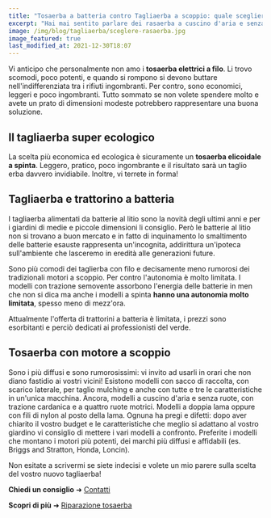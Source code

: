```yaml
---
title: "Tosaerba a batteria contro Tagliaerba a scoppio: quale scegliere"
excerpt: "Hai mai sentito parlare dei rasaerba a cuscino d'aria e senza ruote? Conosci i tosaerba elicoidali e la differenza tra una batteria da 18v e 50v?"
image: /img/blog/tagliaerba/sceglere-rasaerba.jpg
image_featured: true
last_modified_at: 2021-12-30T18:07
---
```

Vi anticipo che personalmente non amo i **tosaerba elettrici a filo**. Li trovo scomodi, poco potenti, e quando si rompono si devono buttare nell'indifferenziata tra i rifiuti ingombranti. Per contro, sono economici, leggeri e poco ingombranti. Tutto sommato se non volete spendere molto e avete un prato di dimensioni modeste potrebbero rappresentare una buona soluzione.

## Il tagliaerba super ecologico
La scelta più economica ed ecologica è sicuramente un **tosaerba elicoidale a spinta**. Leggero, pratico, poco ingombrante e il risultato sarà un taglio erba davvero invidiabile. Inoltre, vi terrete in forma!

## Tagliaerba e trattorino a batteria
I tagliaerba alimentati da batterie al litio sono la novità degli ultimi anni e per i giardini di medie e piccole dimensioni li consiglio. Però le batterie al litio non si trovano a buon mercato e in fatto di inquinamento lo smaltimento delle batterie esauste rappresenta un'incognita, addirittura un'ipoteca sull'ambiente che lasceremo in eredità alle generazioni future.

Sono più comodi dei taglierba con filo e decisamente meno rumorosi dei tradizionali motori a scoppio. Per contro l'autonomia è molto limitata. I modelli con trazione semovente assorbono l'energia delle batterie in men che non si dica ma anche i modelli a spinta **hanno una autonomia molto limitata**, spesso meno di mezz'ora.

Attualmente l'offerta di trattorini a batteria è limitata, i prezzi sono esorbitanti e perciò dedicati ai professionisti del verde.

## Tosaerba con motore a scoppio
Sono i più diffusi e sono rumorosissimi: vi invito ad usarli in orari che non diano fastidio ai vostri vicini! Esistono modelli con sacco di raccolta, con scarico laterale, per taglio mulching e anche con tutte e tre le caratteristiche in un'unica macchina. Ancora, modelli a cuscino d'aria e senza ruote, con trazione cardanica e a quattro ruote motrici. Modelli a doppia lama oppure con fili di nylon al posto della lama.
Ognuna ha pregi e difetti: dopo aver chiarito il vostro budget e le caratteristiche che meglio si adattano al vostro giardino vi consiglio di mettere i vari modelli a confronto. Preferite i modelli che montano i motori più potenti, dei marchi più diffusi e affidabili (es. Briggs and Stratton, Honda, Loncin).


Non esitate a scrivermi se siete indecisi e volete un mio parere sulla scelta del vostro nuovo tagliaerba!

**Chiedi un consiglio**  &#10140; [Contatti](/contatti/ "contatta POTASIEPE")

**Scopri di più** &#10140; [Riparazione tosaerba](/servizi-di-giardinaggio/riparazione-tosaerba-udine "Riparazione Tosaerba")
